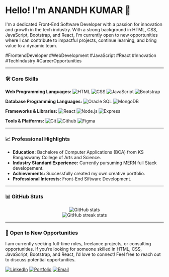 # Hello! I'm **ANANDH KUMAR** 👋
I'm a dedicated Front-End Software Developer with a passion for innovation and growth in the tech industry. With a strong background in HTML, CSS, JavaScript, Bootstrap, and React, I'm currently open to new opportunities where I can contribute to impactful projects, continue learning, and bring value to a dynamic team.

#FrontendDeveloper #WebDevelopment #JavaScript #React #Innovation #TechIndustry #CareerOpportunities

---

### 🛠️ Core Skills
 **Web Programming Languages:** 
![HTML](https://img.shields.io/badge/-HTML-05122A?style=flat&logo=html5) 
![CSS](https://img.shields.io/badge/-CSS-05122A?style=flat&logo=css3) 
![JavaScript](https://img.shields.io/badge/-JavaScript-05122A?style=flat&logo=javascript) 
![Bootstrap](https://img.shields.io/badge/-Bootstrap-05122A?style=flat&logo=bootstrap)

 **Database Programming Languages:** 
 ![Oracle SQL](https://img.shields.io/badge/-Oracle%20SQL-05122A?style=flat&logo=oracle)
![MongoDB](https://img.shields.io/badge/-MongoDB-05122A?style=flat&logo=mongodb)


  **Frameworks & Libraries:**
 ![React](https://img.shields.io/badge/-React-05122A?style=flat&logo=react)
 ![Node.js](https://img.shields.io/badge/-Node.js-05122A?style=flat&logo=node.js)
 ![Express](https://img.shields.io/badge/-Express-05122A?style=flat&logo=express)

  
 **Tools & Platforms:** 
 ![Git](https://img.shields.io/badge/-Git-05122A?style=flat&logo=git)
 ![Github](https://img.shields.io/badge/-Github-05122A?style=flat&logo=Github)
 ![Figma](https://img.shields.io/badge/-Figma-05122A?style=flat&logo=figma)


---

### 📈 Professional Highlights
- **Education:** Bachelore of Computer Applications (BCA) from KS Rangaswamy College of Arts and Science.
- **Industry Standard Experience:** Currently pursuming MERN full Stack developement.
- **Achievements:** Successfully created my own creative portfolio.
- **Professional Interests:** Front-End Siftware Development.

---

### 📊 GitHub Stats

<p align="center">
  <img src="https://github-readme-stats.vercel.app/api?username=ANANDH-KUMAR-R&show_icons=true&hide_title=true&theme=graywhite" alt="GitHub stats" />
  <br/>
  <img src="https://github-readme-streak-stats.herokuapp.com/?user=ANANDH-KUMAR-R&theme=graywhite" alt="GitHub streak stats" />
</p>

---

### 💼 Open to New Opportunities
I am currently seeking full-time roles, freelance projects, or consulting opportunities. If you’re looking for someone skilled in HTML, CSS, JavaScript, Bootstrap, and React, I’d love to connect! Feel free to reach out to discuss potential opportunities.

[![LinkedIn](https://img.shields.io/badge/-LinkedIn-0077B5?style=flat&logo=linkedin&logoColor=white)](www.linkedin.com/in/anandh-kumar-b062b8301)
[![Portfolio](https://img.shields.io/badge/-Portfolio-05122A?style=flat&logo=web&logoColor=white)]([https://yourwebsite.com](https://anandh-kumar-r.github.io/MY-MAIN-PORTFOLIO/))
[![Email](https://img.shields.io/badge/-Email-05122A?style=flat&logo=gmail)](mailto:anandh20201@gmail.com.com)






<!--
**ANANDH-KUMAR-R/ANANDH-KUMAR-R** is a ✨ _special_ ✨ repository because its `README.md` (this file) appears on your GitHub profile.

Here are some ideas to get you started:

- 🔭 I’m currently working on ...
- 🌱 I’m currently learning ...
- 👯 I’m looking to collaborate on ...
- 🤔 I’m looking for help with ...
- 💬 Ask me about ...
- 📫 How to reach me: ...
- 😄 Pronouns: ...
- ⚡ Fun fact: ...
-->
